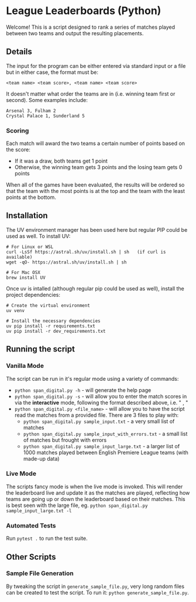 # League Leaderboards (Python)

Welcome! This is a script designed to rank a series of matches played between two teams and output the resulting placements.

## Details

The input for the program can be either entered via standard input or a file but in either case, the format must be:

`<team name> <team score>, <team name> <team score>`

It doesn't matter what order the teams are in (i.e. winning team first or second). Some examples include:
```
Arsenal 3, Fulham 2
Crystal Palace 1, Sunderland 5
```

### Scoring

Each match will award the two teams a certain number of points based on the score:
- If it was a draw, both teams get 1 point
- Otherwise, the winning team gets 3 points and the losing team gets 0 points

When all of the games have been evaluated, the results will be ordered so that the team with the most points is at the top and the team with the least points at the bottom.

## Installation

The UV environment manager has been used here but regular PIP could be used as well. To install UV:

```
# For Linux or WSL
curl -LsSf https://astral.sh/uv/install.sh | sh   (if curl is available)
wget -qO- https://astral.sh/uv/install.sh | sh

# For Mac OSX
brew install UV
```

Once uv is intalled (although regular pip could be used as well), install the project dependencies:
```
# Create the virtual environment
uv venv

# Install the necessary dependencies
uv pip install -r requirements.txt
uv pip install -r dev_requirements.txt
```

## Running the script

### Vanilla Mode

The script can be run in it's regular mode using a variety of commands:
- `python span_digital.py -h` - will generate the help page
- `python span_digital.py -s` - will allow you to enter the match scores in via the **interactive** mode, following the format described above, i.e. "<team name> <team score>, <team name> <team score>"
- `python span_digital.py <file_name>` - will allow you to have the script read the matches from a provided file. There are 3 files to play with:
  - `python span_digital.py sample_input.txt` - a very small list of matches
  - `python span_digital.py sample_input_with_errors.txt` - a small list of matches but frought with errors
  - `python span_digital.py sample_input_large.txt` - a larger list of 1000 matches played between English Premiere League teams (with made-up data)

### Live Mode

The scripts fancy mode is when the live mode is invoked. This will render the leaderboard live and update it as the matches are played, reflecting how teams are going up or down the leaderboard based on their matches. This is best seen with the large file, eg. `python span_digital.py sample_input_large.txt -l`


### Automated Tests

Run `pytest .` to run the test suite.


## Other Scripts

### Sample File Generation

By tweaking the script in `generate_sample_file.py`, very long random files can be created to test the script. To run it:
`python generate_sample_file.py`.
